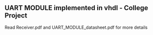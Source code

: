 ## UART MODULE implemented in vhdl - College Project
Read Receiver.pdf and UART_MODULE_datasheet.pdf for more details
